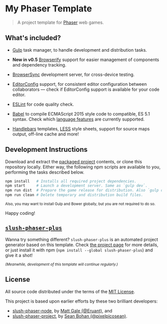 My Phaser Template
===============================================================================

>   A project template for [Phaser][phsr] web games.


What's included?
-------------------------------------------------------------------------------

*   [Gulp][gulp] task manager, to handle development and distribution tasks.

*   **New in v0.5** [Browserify][brsy] support for easier management of
    components and dependency tracking.

*   [BrowserSync][bsnc] development server, for cross-device testing.

*   [EditorConfig][edcf] support, for consistent editor configuration between
    collaborators — check if EditorConfig support is available for your code
    editor.

*   [ESLint][eslt] for code quality check.

*   [Babel][babl] to compile ECMAScript 2015 style code to compatible, ES 5.1
    syntax. Check which [language features][feat] are currently supported.

*   [Handlebars][hbs.] templates, [LESS][less] style sheets, support for source
    maps output, off-line cache and more!


Development Instructions
-------------------------------------------------------------------------------

Download and extract the [packaged project][dwld] contents, or clone this
repository locally. Either way, the following npm scripts are available to you,
performing the tasks described below.

```sh
npm install   # Installs all required project dependencies.
npm start     # Launch a development server. Same as `gulp dev`.
npm run dist  # Prepare the game release for distribution. Also `gulp dist`.
npm run clean # Delete temporary and distribution build files.
```

<small>Also, you may want to install Gulp and Bower globally, but you are not
required to do so.</small>

Happy coding!


[`slush-phaser-plus`][ssp+]
-------------------------------------------------------------------------------

Wanna try something different? `slush-phaser-plus` is an automated project
generator based on this template. Check [the project page][ssp+] for more
details, or just install it with npm (`npm install --global slush-phaser-plus`)
and give it a shot!

<em><small>
(Meanwhile, development of this template will continue regularly.)
</small></em>


License
-------------------------------------------------------------------------------

All source code distributed under the terms of the [MIT License][lcnc].

This project is based upon earlier efforts by these two brilliant developers:

- [slush-phaser-node][sspn], by [Matt Gale (@Eruant)][matt], and
- [slush-phaser-project][sspp], by [Sean Bohan (@pixelpicosean)][ppsn].


<!-- ---------------------------------------------------------------------- -->

[phsr]: http://phaser.io/
[babl]: https://babeljs.io/
[eslt]: http://eslint.org/
[gulp]: http://gulpjs.com/
[less]: http://lesscss.org/
[brsy]: http://browserify.org/
[edcf]: http://editorconfig.org/
[hbs.]: http://handlebarsjs.com/
[matt]: https://github.com/Eruant
[bsnc]: http://www.browsersync.io/
[feat]: http://babeljs.io/docs/learn-es6/
[ppsn]: https://github.com/pixelpicosean/
[lofr]: http://mozilla.github.io/localForage/
[sspn]: https://github.com/Eruant/slush-phaser-node
[ssp+]: https://github.com/rblopes/slush-phaser-plus
[sspp]: https://github.com/pixelpicosean/slush-phaser-project
[dwld]: https://github.com/rblopes/my-phaser-template/archive/master.zip
[lcnc]: https://github.com/rblopes/my-phaser-template/blob/master/LICENSE
